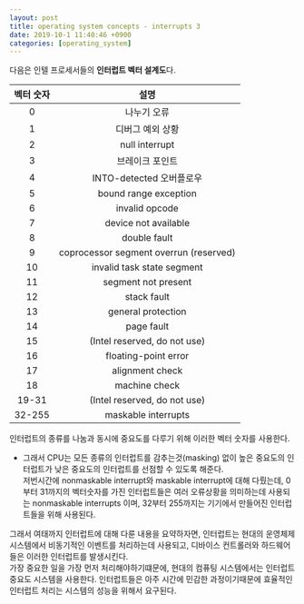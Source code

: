 ```yaml
---
layout: post
title: operating system concepts - interrupts 3
date: 2019-10-1 11:40:46 +0900
categories: [operating_system]
---
```


다음은 인텔 프로세서들의 **인터럽트 벡터 설계도**다.

| 벡터 숫자 |                  설명                  |
|:---------:|:--------------------------------------:|
|     0     |               나누기 오류              |
|     1     |            디버그 예외 상황            |
|     2     |             null interrupt             |
|     3     |             브레이크 포인트            |
|     4     |        INTO-detected 오버플로우        |
|     5     |          bound range exception         |
|     6     |             invalid opcode             |
|     7     |          device not available          |
|     8     |              double fault              |
|     9     | coprocessor segment overrun (reserved) |
|     10    |       invalid task state segment       |
|     11    |           segment not present          |
|     12    |               stack fault              |
|     13    |           general protection           |
|     14    |               page fault               |
|     15    |      (Intel reserved, do not use)      |
|     16    |          floating-point error          |
|     17    |             alignment check            |
|     18    |              machine check             |
|   19-31   |      (Intel reserved, do not use)      |
|   32-255  |           maskable interrupts          |

인터럽트의 종류를 나눔과 동시에 중요도를 다루기 위해 이러한 벡터 숫자를 사용한다.
- 그래서 CPU는 모든 종류의 인터럽트를 감추는것(masking) 없이 높은 중요도의 인터럽트가 낮은 중요도의 인터럽트를 선점할 수 있도록 해준다.  
저번시간에 nonmaskable interrupt와 maskable interrupt에 대해 다뤘는데,
0부터 31까지의 벡터숫자를 가진 인터럽트들은 여러 오류상황을 의미하는데 사용되는 nonmaskable interrupts 이며, 32부터 255까지는 기기에서 만들어진 인터럽트들을 위해 사용된다.  

그래서 여태까지 인터럽트에 대해 다룬 내용을 요약하자면, 인터럽트는 현대의 운영체제 시스템에서 비동기적인 이벤트를 처리하는데 사용되고, 디바이스 컨트롤러와 하드웨어들은 이러한 인터럽트를 발생시킨다.  
가장 중요한 일을 가장 먼저 처리해야하기떄문에, 현대의 컴퓨팅 시스템에서는 인터럽트 중요도 시스템을 사용한다.
인터럽트들은 아주 시간에 민감한 과정이기때문에 효율적인 인터럽트 처리는 시스템의 성능을 위해서 요구된다.
